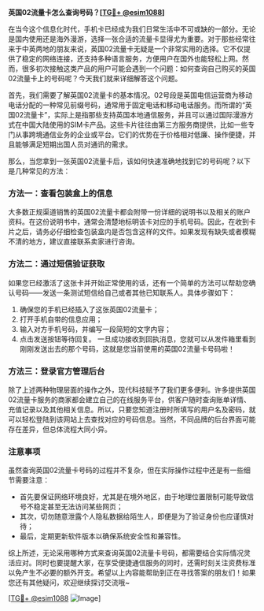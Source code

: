 **英国02流量卡怎么查询号码？[[TG💪+ @esim1088](https://t.me/s/esim1088)]**

在当今这个信息化时代，手机卡已经成为我们日常生活中不可或缺的一部分。无论是国内使用还是海外漫游，选择一张合适的流量卡显得尤为重要。对于那些经常往来于中英两地的朋友来说，英国02流量卡无疑是一个非常实用的选择。它不仅提供了稳定的网络连接，还支持多种语言服务，方便用户在国外也能轻松上网。然而，很多初次接触这类产品的用户可能会遇到一个问题：如何查询自己购买的英国02流量卡上的号码呢？今天我们就来详细解答这个问题。

首先，我们需要了解英国02流量卡的基本情况。02号段是英国电信运营商为移动电话分配的一种常见前缀号码，通常用于固定电话和移动电话服务。而所谓的“英国02流量卡”，实际上是指那些支持英国本地通信服务，并且可以通过国际漫游方式在中国大陆使用的SIM卡产品。这些卡片往往由第三方服务商提供，比如一些专门从事跨境通信业务的企业或平台。它们的优势在于价格相对低廉、操作便捷，并且能够满足短期出国人员对通讯的需求。

那么，当您拿到一张英国02流量卡后，该如何快速准确地找到它的号码呢？以下是几种常见的方法：

### 方法一：查看包装盒上的信息
大多数正规渠道销售的英国02流量卡都会附带一份详细的说明书以及相关的账户资料。在这份说明书中，通常会清楚地标明该卡对应的手机号码。因此，在收到卡片之后，请务必仔细检查包装盒内是否包含这样的文件。如果发现有缺失或者模糊不清的地方，建议直接联系卖家进行咨询。

### 方法二：通过短信验证获取
如果您已经激活了这张卡并开始正常使用的话，还有一个简单的方法可以帮助您确认号码——发送一条测试短信给自己或者其他已知联系人。具体步骤如下：
1. 确保您的手机已经插入了这张英国02流量卡；
2. 打开手机自带的信息应用；
3. 输入对方手机号码，并编写一段简短的文字内容；
4. 点击发送按钮等待回复。
一旦成功接收到回执消息，您就可以从发件箱里看到刚刚发送出去的那个号码，这就是您当前使用的英国02流量卡号码啦！

### 方法三：登录官方管理后台
除了上述两种物理层面的操作之外，现代科技赋予了我们更多便利。许多提供英国02流量卡服务的商家都会建立自己的在线服务平台，供客户随时查询账单详情、充值记录以及其他相关信息。所以，只要您知道注册时所填写的用户名及密码，就可以轻松登陆到该网站上去查找对应的号码信息。当然，不同品牌的后台界面可能存在差异，但总体流程大同小异。

### 注意事项
虽然查询英国02流量卡号码的过程并不复杂，但在实际操作过程中还是有一些细节需要注意：
- 首先要保证网络环境良好，尤其是在境外地区，由于地理位置限制可能导致信号不稳定甚至无法访问某些网页；
- 其次，切勿随意泄露个人隐私数据给陌生人，即便是为了验证身份也应谨慎对待；
- 最后，定期更新软件版本以确保系统安全性和兼容性。

综上所述，无论采用哪种方式来查询英国02流量卡号码，都需要结合实际情况灵活应对。同时也要提醒大家，在享受便捷通信服务的同时，还需时刻关注资费标准以免产生不必要的额外开支。希望以上内容能帮助到正在寻找答案的朋友们！如果您还有其他疑问，欢迎继续探讨交流哦~

[[TG💪+ @esim1088](https://t.me/s/esim1088) ![Image](https://i.postimg.cc/4NQfJmqS/Snipaste-2025-05-13-00-14-12.png)]